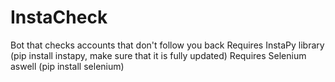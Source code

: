 # InstaCheck
Bot that checks accounts that don't follow you back
Requires InstaPy library (pip install instapy, make sure that it is fully updated)
Requires Selenium aswell (pip install selenium)
